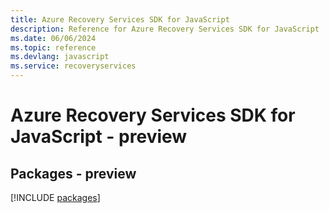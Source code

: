 ```yaml
---
title: Azure Recovery Services SDK for JavaScript
description: Reference for Azure Recovery Services SDK for JavaScript
ms.date: 06/06/2024
ms.topic: reference
ms.devlang: javascript
ms.service: recoveryservices
---
```

# Azure Recovery Services SDK for JavaScript - preview
## Packages - preview
[!INCLUDE [packages](recovery-services-index.md)]